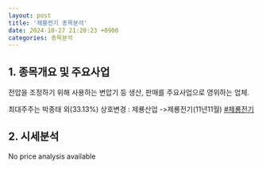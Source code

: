 ```yaml
---
layout: post
title: '제룡전기 종목분석'
date: 2024-10-27 21:20:23 +0900
categories: 종목분석
---
```


## 1. 종목개요 및 주요사업

전압을 조정하기 위해 사용하는 변압기 등 생산, 판매를 주요사업으로 영위하는 업체.

최대주주는 박종태 외(33.13%) 상호변경 : 제룡산업 ->제룡전기(11년11월)
[#제룡전기](#)

## 2. 시세분석

No price analysis available
